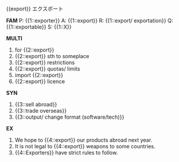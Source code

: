 {{export}}
エクスポート


**FAM**
P: {{1::exporter}}
A: {{1::export}}
R: {{1::export/ exportation}}
Q: {{1::exportable}}
S: {{1::X}} 

**MULTI**
1. for {{2::export}}
2. {{2::export}} sth to someplace
3. {{2::export}} restrictions
4. {{2::export}} quotas/ limits 
5. import {{2::export}}
6. {{2::export}} licence

**SYN**
1. {{3::sell abroad}}
2. {{3::trade overseas}}
3. {{3::output/ change format (software/tech)}}

**EX**
1. We hope to {{4::export}} our products abroad next year. 
2. It is not legal to {{4::export}} weapons to some countries. 
3. {{4::Exporters}} have strict rules to follow.